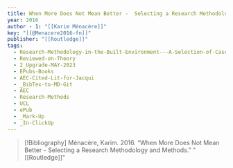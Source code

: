 ```yaml
---
title: When More Does Not Mean Better -  Selecting a Research Methodology and Methods
year: 2016
author - 1: "[[Karim Ménacère]]"
key: "[[@Menacere2016-fn]]"
publisher: "[[Routledge]]"
tags:
  - Research-Methodology-in-the-Built-Environment---A-Selection-of-Case-Studies
  - Reviewed-on-Theory
  - 2_Upgrade-MAY-2023
  - EPubs-Books
  - AEC-Cited-Lit-for-Jacqui
  - _BibTex-to-MD-Git
  - AEC
  - Research-Methods
  - UCL
  - ePub
  - _Mark-Up
  - _In-ClickUp
---
```


> [!Bibliography]
> Ménacère, Karim. 2016. “When More Does Not Mean Better -  Selecting a Research Methodology and Methods.” "[[Routledge]]"